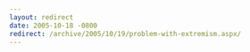 ```yaml
---
layout: redirect
date: 2005-10-18 -0800
redirect: /archive/2005/10/19/problem-with-extremism.aspx/
---
```


